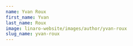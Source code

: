 ```yaml
---
name: Yvan Roux
first_name: Yvan
last_name: Roux
image: linaro-website/images/author/yvan-roux
slug_name: yvan-roux
---
```


